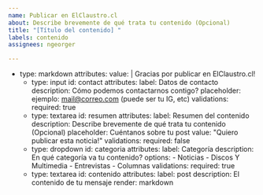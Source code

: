 ```yaml
---
name: Publicar en ElClaustro.cl
about: Describe brevemente de qué trata tu contenido (Opcional)
title: "[Título del contenido] "
labels: contenido
assignees: ngeorger

---
```


- type: markdown
    attributes:
      value: |
        Gracias por publicar en ElClaustro.cl!
  - type: input
    id: contact
    attributes:
      label: Datos de contacto
      description: Cómo podemos contactarnos contigo?
      placeholder: ejemplo: mail@correo.com (puede ser tu IG, etc)
    validations:
      required: true
  - type: textarea
    id: resumen
    attributes:
      label: Resumen del contenido
      description: Describe brevemente de qué trata tu contenido (Opcional)
      placeholder: Cuéntanos sobre tu post
      value: "Quiero publicar esta noticia!"
    validations:
      required: false
  - type: dropdown
    id: categoria
    attributes:
      label: Categoría
      description: En qué categoría va tu contenido?
      options:
        - Noticias
        - Discos Y Multimedia
        - Entrevistas
        - Columnas
    validations:
      required: true
  - type: textarea
    id: contenido
    attributes:
      label: post
      description: El contenido de tu mensaje
      render: markdown
